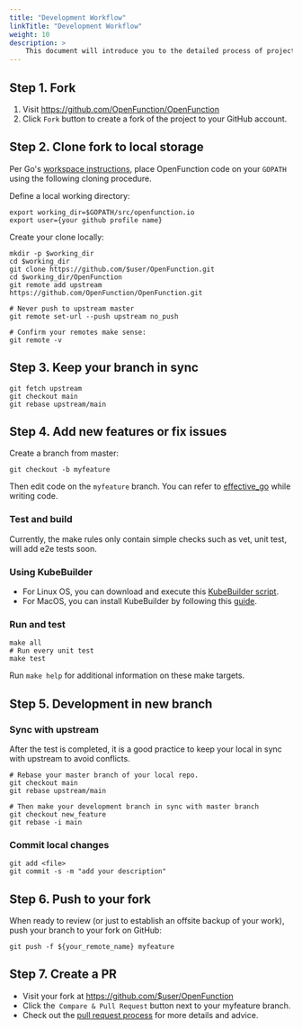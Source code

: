 ```yaml
---
title: "Development Workflow"
linkTitle: "Development Workflow"
weight: 10
description: >
    This document will introduce you to the detailed process of project development.
---
```


## Step 1. Fork

1. Visit https://github.com/OpenFunction/OpenFunction
2. Click `Fork` button to create a fork of the project to your GitHub account.

## Step 2. Clone fork to local storage

Per Go's [workspace instructions](https://golang.org/doc/code.html#Workspaces), place OpenFunction code on your `GOPATH` using the following cloning procedure.

Define a local working directory:

```
export working_dir=$GOPATH/src/openfunction.io
export user={your github profile name}
```

Create your clone locally:

```
mkdir -p $working_dir
cd $working_dir
git clone https://github.com/$user/OpenFunction.git
cd $working_dir/OpenFunction
git remote add upstream https://github.com/OpenFunction/OpenFunction.git

# Never push to upstream master
git remote set-url --push upstream no_push

# Confirm your remotes make sense:
git remote -v
```

## Step 3. Keep your branch in sync

```
git fetch upstream
git checkout main
git rebase upstream/main
```

## Step 4. Add new features or fix issues

Create a branch from master:

```
git checkout -b myfeature
```

Then edit code on the `myfeature` branch. You can refer to [effective_go](https://golang.org/doc/effective_go.html) while writing code.

### Test and build

Currently, the make rules only contain simple checks such as vet, unit test, will add e2e tests soon.

### Using KubeBuilder

- For Linux OS, you can download and execute this [KubeBuilder script](https://raw.githubusercontent.com/kubesphere/kubesphere/master/hack/install_kubebuilder.sh).
- For MacOS, you can install KubeBuilder by following this [guide](https://book.kubebuilder.io/quick-start.html).

### Run and test

```
make all
# Run every unit test
make test
```

Run `make help` for additional information on these make targets.

## Step 5. Development in new branch

### Sync with upstream

After the test is completed, it is a good practice to keep your local in sync with upstream to avoid conflicts.

```
# Rebase your master branch of your local repo.
git checkout main
git rebase upstream/main

# Then make your development branch in sync with master branch
git checkout new_feature
git rebase -i main
```

### Commit local changes

```
git add <file>
git commit -s -m "add your description"
```

## Step 6. Push to your fork

When ready to review (or just to establish an offsite backup of your work), push your branch to your fork on GitHub:

```
git push -f ${your_remote_name} myfeature
```

## Step 7. Create a PR

- Visit your fork at https://github.com/$user/OpenFunction
- Click the` Compare & Pull Request` button next to your myfeature branch.
- Check out the [pull request process](pull-requests.md) for more details and advice.